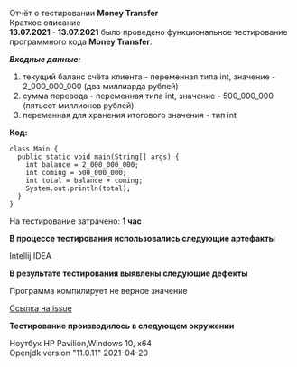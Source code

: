 Отчёт о тестировании **Money Transfer**    
Краткое описание     
**13.07.2021 - 13.07.2021** было проведено функциональное тестирование программного кода **Money Transfer**.

***Входные данные:***

1. текущий баланс счёта клиента - переменная типа int, значение - 2_000_000_000 (два миллиарда рублей)    
1. сумма перевода - переменная типа int, значение - 500_000_000 (пятьсот миллионов рублей)     
1. переменная для хранения итогового значения - тип int      

**Код:**   

    class Main {
      public static void main(String[] args) {
        int balance = 2_000_000_000;
        int coming = 500_000_000;
        int total = balance + coming;
        System.out.println(total);
      }
    }    

На тестирование затрачено: **1 час**

****В процессе тестирования использовались следующие артефакты****   

Intellij IDEA

**В результате тестирования выявлены следующие дефекты**

Программа компилирует не верное значение   

[Ссылка на  issue](https://github.com/alexboom85/Money/issues/new)

****Тестирование производилось в следующем окружении****

Ноутбук HP Pavilion,Windows 10, x64     
Openjdk version "11.0.11" 2021-04-20
